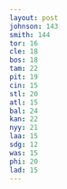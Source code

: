 ```yaml
---
layout: post
johnson: 143
smith: 144
tor: 16
cle: 18
bos: 18
tam: 22
pit: 19
cin: 15
stl: 20
atl: 15
bal: 24
kan: 22
nyy: 21
laa: 15
sdg: 12
was: 15
phi: 20
lad: 15
---
```

